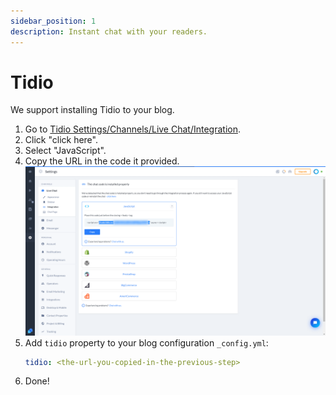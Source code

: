 ```yaml
---
sidebar_position: 1
description: Instant chat with your readers.
---
```


# Tidio

We support installing Tidio to your blog.

1. Go to [Tidio Settings/Channels/Live Chat/Integration](https://www.tidio.com/panel/settings/live-chat/integration).
2. Click "click here".
3. Select "JavaScript".
4. Copy the URL in the code it provided.
   ![Screenshot of the settings page and the integration url](./img/tidio-integration-url.png)
5. Add `tidio` property to your blog configuration `_config.yml`:
   ```yml title="_config.yml"
   tidio: <the-url-you-copied-in-the-previous-step>
   ```
6. Done!
